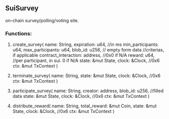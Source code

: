 ## SuiSurvey
on-chain survey/polling/voting site. 

### Functions:
1. create_survey(
        name: String,
        expiration: u64, //in ms
        min_participants: u64,
        max_participants: u64,
        blob_id: u256, // empty form data 
        //criterias, if applicable
        contract_interaction: address, //0x0 if N/A
        reward: u64, //per participant, in sui. 0 if N/A
        state: &mut State,
        clock: &Clock, //0x6
        ctx: &mut TxContext
    )

2. terminate_survey(
        name: String,
        state: &mut State,
        clock: &Clock, //0x6
        ctx: &mut TxContext
    )

3. participate_survey(
        name: String,
        creator: address,
        blob_id: u256, //filled data 
        state: &mut State,
        clock: &Clock, //0x6
        ctx: &mut TxContext
    )

4. distribute_reward(
        name: String,
        total_reward: &mut Coin<SUI>,
        state: &mut State,
        clock: &Clock, //0x6
        ctx: &mut TxContext
    )